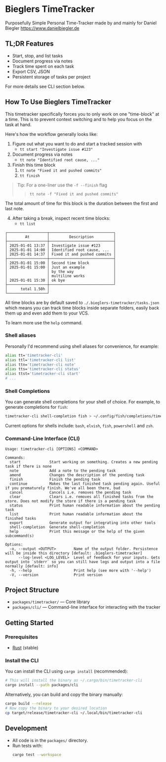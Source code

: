 # Bieglers TimeTracker

Purposefully Simple Personal Time-Tracker made by and mainly for Daniel Biegler https://www.danielbiegler.de

## TL;DR Features
- Start, stop, and list tasks
- Document progress via notes
- Track time spent on each task
- Export CSV, JSON
- Persistent storage of tasks per project

For more details see CLI section below.

## How To Use Bieglers TimeTracker

This timetracker specifically forces you to only work on one "time-block" at a time. This is to prevent context switching and to help you focus on the task at hand.

Here's how the workflow generally looks like:

1. Figure out what you want to do and start a tracked session with
    - `tt start "Investigate issue #123"`
2. Document progress via notes
    - `tt note "Identified root cause, ..."`
3. Finish this time block
    1. `tt note "Fixed it and pushed commits"`
    2. `tt finish`

> Tip: For a one-liner use the `-f --finish` flag
>> `tt note -f "Fixed it and pushed commits"`

The total amount of time for this block is the duration between the first and last note.

4. After taking a break, inspect recent time blocks:
    - `tt list`

```
┌──────────────────┬─────────────────────────────┐
│        At        │         Description         │
├──────────────────┼─────────────────────────────┤
│ 2025-01-01 13:37 │ Investigate issue #123      │
│ 2025-01-01 14:00 │ Identified root cause, ...  │
│ 2025-01-01 14:37 │ Fixed it and pushed commits │
├──────────────────┼─────────────────────────────┤
│ 2025-01-01 15:00 │ Second time block           │
│ 2025-01-01 15:00 │ Just an example             │
│                  │ by the way                  │
│                  │ multiline works             │
│ 2025-01-01 15:30 │ ok bye                      │
├──────────────────┼─────────────────────────────┘
│      total 1.50h │
└──────────────────┘
```

All time blocks are by default saved to `./.bieglers-timetracker/tasks.json` which means you can track time blocks inside separate folders, easily back them up and even add them to your VCS.

To learn more use the `help` command.

### Shell aliases

Personally I'd recommend using shell aliases for convenience, for example:

```bash
alias tt='timetracker-cli'
alias ttl='timetracker-cli list'
alias ttn='timetracker-cli note'
alias tts='timetracker-cli status'
alias ttst='timetracker-cli start'
# ...
```

### Shell Completions

You can generate shell completions for your shell of choice. For example, to generate completions for `fish`:

```bash
timetracker-cli shell-completion fish > ~/.config/fish/completions/timetracker-cli.fish
```

Current options for shells include: `bash`, `elvish`, `fish`, `powershell` and `zsh`.

### Command-Line Interface (CLI)

```
Usage: timetracker-cli [OPTIONS] <COMMAND>

Commands:
  start             Start working on something. Creates a new pending task if there is none
  note              Add a note to the pending task
  amend             Changes the description of the pending task
  finish            Finish the pending task
  continue          Makes the last finished task pending again. Useful if you prematurely finish. We've all been there, bud
  cancel            Cancels i.e. removes the pending task
  clear             Clears i.e. removes all finished tasks from the store. Does not modify the store if there is a pending task
  status            Print human readable information about the pending task
  list              Print human readable information about the finished tasks
  export            Generate output for integrating into other tools
  shell-completion  Generate shell-completion
  help              Print this message or the help of the given subcommand(s)

Options:
  -o, --output <OUTPUT>        Name of the output folder. Persistence will be inside this directory [default: .bieglers-timetracker]
      --log-level <LOG_LEVEL>  Level of feedback for your inputs. Gets output into `stderr` so you can still have logs and output into a file normally [default: info]
  -h, --help                   Print help (see more with '--help')
  -V, --version                Print version
```

## Project Structure
- `packages/timetracker/` — Core library
- `packages/cli/` — Command-line interface for interacting with the tracker

## Getting Started

### Prerequisites
- [Rust](https://www.rust-lang.org/tools/install) (stable)

### Install the CLI

You can install the CLI using `cargo install` (recommended):

```bash
# This will install the binary as ~/.cargo/bin/timetracker-cli
cargo install --path packages/cli
```

Alternatively, you can build and copy the binary manually:

```bash
cargo build --release
# Now copy the binary to your desired location
cp target/release/timetracker-cli ~/.local/bin/timetracker-cli
```

## Development
- All code is in the `packages/` directory.
- Run tests with:
  ```bash
  cargo test --workspace
  ```
